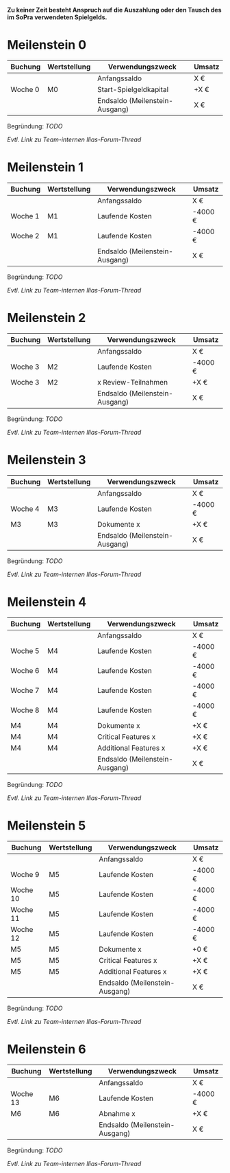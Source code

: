 **Zu keiner Zeit besteht Anspruch auf die Auszahlung oder den Tausch des im SoPra verwendeten Spielgelds.**

# Meilenstein 0

| Buchung | Wertstellung | Verwendungszweck               | Umsatz   |
|---------|--------------|--------------------------------|----------|
|         |              | Anfangssaldo                   | X €      |
| Woche 0 | M0           | Start-Spielgeldkapital         | +X € |
|         |              | Endsaldo (Meilenstein-Ausgang) | X €  |

Begründung: *TODO*

*Evtl. Link zu Team-internen Ilias-Forum-Thread*

# Meilenstein 1

| Buchung | Wertstellung | Verwendungszweck               | Umsatz  |
|---------|--------------|--------------------------------|---------|
|         |              | Anfangssaldo                   | X € |
| Woche 1 | M1           | Laufende Kosten                | -4000 € |
| Woche 2 | M1           | Laufende Kosten                | -4000 € |
|         |              | Endsaldo (Meilenstein-Ausgang) | X €  |

Begründung: *TODO*

*Evtl. Link zu Team-internen Ilias-Forum-Thread*

# Meilenstein 2

| Buchung | Wertstellung | Verwendungszweck               | Umsatz  |
|---------|--------------|--------------------------------|---------|
|         |              | Anfangssaldo                   | X €  |
| Woche 3 | M2           | Laufende Kosten                | -4000 € |
| Woche 3 | M2           | x Review-Teilnahmen            | +X € |
|         |              | Endsaldo (Meilenstein-Ausgang) | X €  |

Begründung: *TODO*

*Evtl. Link zu Team-internen Ilias-Forum-Thread*

# Meilenstein 3

| Buchung | Wertstellung | Verwendungszweck               | Umsatz  |
|---------|--------------|--------------------------------|---------|
|         |              | Anfangssaldo                   | X €  |
| Woche 4 | M3           | Laufende Kosten                | -4000 € |
| M3      | M3           | Dokumente x                   | +X € |
|         |              | Endsaldo (Meilenstein-Ausgang) | X €  |

Begründung: *TODO*

*Evtl. Link zu Team-internen Ilias-Forum-Thread*

# Meilenstein 4

| Buchung | Wertstellung | Verwendungszweck               | Umsatz   |
|---------|--------------|--------------------------------|----------|
|         |              | Anfangssaldo                   | X €   |
| Woche 5 | M4           | Laufende Kosten                | -4000 €  |
| Woche 6 | M4           | Laufende Kosten                | -4000 €  |
| Woche 7 | M4           | Laufende Kosten                | -4000 €  |
| Woche 8 | M4           | Laufende Kosten                | -4000 €  |
| M4      | M4           | Dokumente x                  | +X €  |
| M4      | M4           | Critical Features x          | +X € |
| M4      | M4           | Additional Features x          | +X €     |
|         |              | Endsaldo (Meilenstein-Ausgang) | X €   |

Begründung: *TODO*

*Evtl. Link zu Team-internen Ilias-Forum-Thread*

# Meilenstein 5

| Buchung  | Wertstellung | Verwendungszweck               | Umsatz  |
|----------|--------------|--------------------------------|---------|
|          |              | Anfangssaldo                   | X €  |
| Woche 9  | M5           | Laufende Kosten                | -4000 € |
| Woche 10 | M5           | Laufende Kosten                | -4000 € |
| Woche 11 | M5           | Laufende Kosten                | -4000 € |
| Woche 12 | M5           | Laufende Kosten                | -4000 € |
| M5       | M5           | Dokumente x               | +0 €    |
| M5       | M5           | Critical Features x     | +X € |
| M5       | M5           | Additional Features x         | +X € |
|          |              | Endsaldo (Meilenstein-Ausgang) | X €  |

Begründung: *TODO*

*Evtl. Link zu Team-internen Ilias-Forum-Thread*

# Meilenstein 6

| Buchung  | Wertstellung | Verwendungszweck               | Umsatz  |
|----------|--------------|--------------------------------|---------|
|          |              | Anfangssaldo                   | X €  |
| Woche 13 | M6           | Laufende Kosten                | -4000 € |
| M6       | M6           | Abnahme x                     | +X € |
|          |              | Endsaldo (Meilenstein-Ausgang) | X €  |

Begründung: *TODO*

*Evtl. Link zu Team-internen Ilias-Forum-Thread*